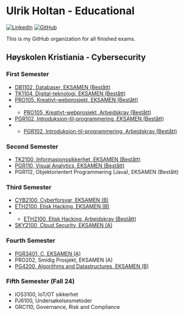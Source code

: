 # Ulrik Holtan - Educational

[![LinkedIn](https://img.shields.io/badge/LinkedIn-blue?style=for-the-badge&logo=linkedin)](https://www.linkedin.com/in/ulrik-holtan-428a16235)
[![GitHub](https://img.shields.io/badge/GitHub-grey?style=for-the-badge&logo=github)](https://github.com/ulrikholtan)

This is my GitHub organization for all finished exams.

## Høyskolen Kristiania - Cybersecurity

### First Semester

- [DB1102, Databaser, EKSAMEN (Bestått)](https://github.com/ulrikholtan/Previous-Exams/tree/34cfd87ed6adefa16a525227f093297391bc7701/DB1102-Databaser-Eksamen)
- [TK1104, Digital-teknologi, EKSAMEN (Bestått)](https://github.com/ulrikholtan/Previous-Exams/tree/34cfd87ed6adefa16a525227f093297391bc7701/TK1104-Digital-teknologi-Exam)
- [PRO105, Kreativt-webprosjekt, EKSAMEN (Bestått)](https://github.com/ulrikholtan/Previous-Exams/tree/34cfd87ed6adefa16a525227f093297391bc7701/PRO105-kreativt-webprosjekt-Eksamen)
- - [PRO105, Kreativt-webprosjekt, Arbeidskrav (Bestått)](https://github.com/ulrikholtan/Previous-Exams/tree/42d93fad29b4744f869365f6901d60c5dc91c5b2/PRO105-kreativt-webprosjekt-arbeidskrav)
- [PGR102, Introduksjon-til-programmering, EKSAMEN (Bestått)](https://github.com/ulrikholtan/Previous-Exams/tree/34cfd87ed6adefa16a525227f093297391bc7701/PGR102-Introduksjon-til-programmering-Eksamen)
- - [PGR102, Introduksjon-til-programmering, Arbeidskrav (Bestått)](https://github.com/ulrikholtan/Previous-Exams/tree/34cfd87ed6adefa16a525227f093297391bc7701/PGR102-Introduksjon-til-programmering-Arbeidskrav)

### Second Semester

- [TK2100, Informasjonssikkerhet, EKSAMEN (Bestått)](https://github.com/ulrikholtan/Previous-Exams/tree/34cfd87ed6adefa16a525227f093297391bc7701/TK2100-Informasjonssikkerhet-Eksamen)
- [PGR110, Visual Analytics, EKSAMEN (Bestått)](https://github.com/ulrikholtan/Previous-Exams/tree/c9c9c41ecdb75bd9944ac62df66925c8d577d8df/PGR110-Visual-Analytics-Exam)
- PGR112, Objektorientert Programmering (Java), EKSAMEN (Bestått)

### Third Semester

- [CYB2100, Cyberforsvar, EKSAMEN (B)](https://github.com/ulrikholtan/Previous-Exams/tree/34cfd87ed6adefa16a525227f093297391bc7701/CYB2100-Cyberforsvar-Eksamen)
- [ETH2100, Etisk Hacking, EKSAMEN (B)](https://github.com/ulrikholtan/Previous-Exams/tree/34cfd87ed6adefa16a525227f093297391bc7701/ETH2100-Etisk-Hacking-Eksamen)
- - [ETH2100, Etisk Hacking, Arbeidskrav (Bestått)](https://github.com/ulrikholtan/Previous-Exams/tree/34cfd87ed6adefa16a525227f093297391bc7701/ETH2100-Etisk-Hacking-Arbeidskrav)
- [SKY2100, Cloud Security, EKSAMEN (A)](https://github.com/ulrikholtan/Previous-Exams/tree/34cfd87ed6adefa16a525227f093297391bc7701/SKY2100-Cloudsecurity-Exam)

### Fourth Semester

- [PGR3401, C, EKSAMEN (A)](https://github.com/ulrikholtan/Previous-Exams/tree/34cfd87ed6adefa16a525227f093297391bc7701/PG3401-C-Eksamen)
- PRO202, Smidig Prosjekt, EKSAMEN (A)
- [PG4200, Algorithms and Datastructures, EKSAMEN (B)](https://github.com/ulrikholtan/Previous-Exams/tree/34cfd87ed6adefa16a525227f093297391bc7701/PG4200-Algorithms-and-Datastructures-Exam)

### Fifth Semester (Fall 24)

- IOS3100, IoT/OT sikkerhet
- PJ6100, Undersøkelsesmetoder
- GRC110, Governance, Risk and Compliance
